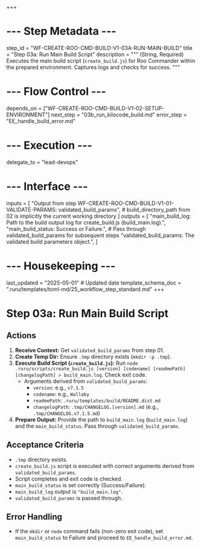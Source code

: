 +++
# --- Step Metadata ---
step_id = "WF-CREATE-ROO-CMD-BUILD-V1-03A-RUN-MAIN-BUILD"
title = "Step 03a: Run Main Build Script"
description = """
(String, Required) Executes the main build script (`create_build.js`) for Roo Commander
within the prepared environment. Captures logs and checks for success.
"""

# --- Flow Control ---
depends_on = ["WF-CREATE-ROO-CMD-BUILD-V1-02-SETUP-ENVIRONMENT"]
next_step = "03b_run_kilocode_build.md"
error_step = "EE_handle_build_error.md"

# --- Execution ---
delegate_to = "lead-devops"

# --- Interface ---
inputs = [
    "Output from step WF-CREATE-ROO-CMD-BUILD-V1-01-VALIDATE-PARAMS: validated_build_params",
    # build_directory_path from 02 is implicitly the current working directory
]
outputs = [
    "main_build_log: Path to the build output log for create_build.js (build_main.log).",
    "main_build_status: Success or Failure.",
    # Pass through validated_build_params for subsequent steps
    "validated_build_params: The validated build parameters object.",
]

# --- Housekeeping ---
last_updated = "2025-05-01" # Updated date
template_schema_doc = ".ruru/templates/toml-md/25_workflow_step_standard.md"
+++

# Step 03a: Run Main Build Script

## Actions

1.  **Receive Context:** Get `validated_build_params` from step 01.
2.  **Create Temp Dir:** Ensure `.tmp` directory exists (`mkdir -p .tmp`).
3.  **Execute Build Script (`create_build.js`):** Run `node .ruru/scripts/create_build.js [version] [codename] [readmePath] [changelogPath] > build_main.log`. Check exit code.
    *   Arguments derived from `validated_build_params`:
        *   `version`: e.g., `v7.1.5`
        *   `codename`: e.g., `Wallaby`
        *   `readmePath`: `.ruru/templates/build/README.dist.md`
        *   `changelogPath`: `.tmp/CHANGELOG.[version].md` (e.g., `.tmp/CHANGELOG.v7.1.5.md`)
4.  **Prepare Output:** Provide the path to `build_main.log` (`build_main.log`) and the `main_build_status`. Pass through `validated_build_params`.

## Acceptance Criteria

*   `.tmp` directory exists.
*   `create_build.js` script is executed with correct arguments derived from `validated_build_params`.
*   Script completes and exit code is checked.
*   `main_build_status` is set correctly (Success/Failure).
*   `main_build_log` output is `"build_main.log"`.
*   `validated_build_params` is passed through.

## Error Handling

*   If the `mkdir` or `node` command fails (non-zero exit code), set `main_build_status` to Failure and proceed to `EE_handle_build_error.md`.
